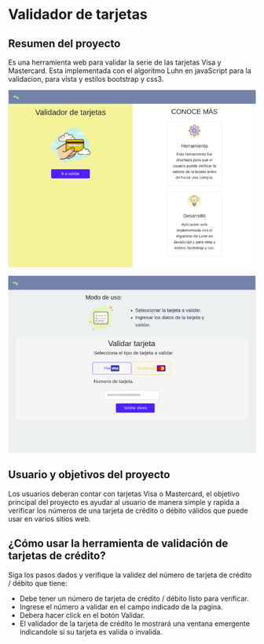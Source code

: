 # Validador de tarjetas

## Resumen del proyecto

Es una herramienta web para validar la serie de las tarjetas Visa y Mastercard. Esta implementada con el algoritmo Luhn en javaScript para la validacion, para vista y estilos bootstrap y css3.

![Vista de inicio](/src/assets/img-proyect/home-page.png)

![Vista de validador](/src/assets/img-proyect/validator-page.png)

## Usuario y objetivos del proyecto

Los usuarios deberan contar con tarjetas Visa o Mastercard, el objetivo principal del proyecto es ayudar al usuario de manera simple y rapida a verificar los números de una tarjeta de crédito o débito válidos que puede usar en varios sitios web.

## ¿Cómo usar la herramienta de validación de tarjetas de crédito?

Siga los pasos dados y verifique la validez del número de tarjeta de crédito / débito que tiene:

- Debe tener un número de tarjeta de crédito / débito listo para verificar.
- Ingrese el número a validar en el campo indicado de la pagina.
- Debera hacer click en el botón Validar.
- El validador de la tarjeta de crédito le mostrará una ventana emergente indicandole si su tarjeta es valida o invalida.


